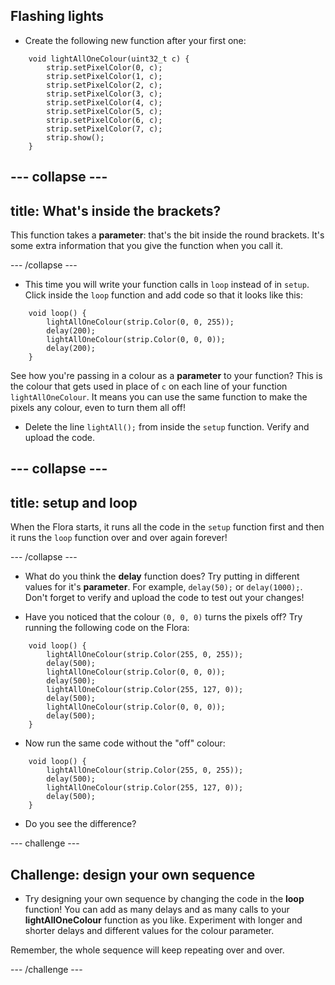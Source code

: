 ## Flashing lights

+ Create the following new function after your first one:

``` 
    void lightAllOneColour(uint32_t c) {
        strip.setPixelColor(0, c);
        strip.setPixelColor(1, c);
        strip.setPixelColor(2, c);
        strip.setPixelColor(3, c);
        strip.setPixelColor(4, c);
        strip.setPixelColor(5, c);
        strip.setPixelColor(6, c);
        strip.setPixelColor(7, c);
        strip.show();
    }
```

--- collapse ---
---
title: What's inside the brackets?
---

This function takes a **parameter**: that's the bit inside the round brackets. It's some extra information that you give the function when you call it.

--- /collapse ---

+ This time you will write your function calls in `loop` instead of in `setup`. Click inside the `loop` function and add code so that it looks like this:

```
    void loop() {
        lightAllOneColour(strip.Color(0, 0, 255));
        delay(200);
        lightAllOneColour(strip.Color(0, 0, 0));
        delay(200);
    }
```

See how you're passing in a colour as a **parameter** to your function? This is the colour that gets used in place of `c` on each line of your function `lightAllOneColour`. It means you can use the same function to make the pixels any colour, even to turn them all off!

+ Delete the line `lightAll();` from inside the `setup` function. Verify and upload the code.

--- collapse ---
---
title: setup and loop
---

When the Flora starts, it runs all the code in the `setup` function first and then it runs the `loop` function over and over again forever!

--- /collapse ---

+ What do you think the **delay** function does? Try putting in different values for it's **parameter**. For example, `delay(50);` or `delay(1000);`. Don't forget to verify and upload the code to test out your changes!

+ Have you noticed that the colour `(0, 0, 0)` turns the pixels off? Try running the following code on the Flora:

```
    void loop() {
        lightAllOneColour(strip.Color(255, 0, 255));
        delay(500);
        lightAllOneColour(strip.Color(0, 0, 0));
        delay(500);
        lightAllOneColour(strip.Color(255, 127, 0));
        delay(500);
        lightAllOneColour(strip.Color(0, 0, 0));
        delay(500);
    }
```

+ Now run the same code without the "off" colour:

```
    void loop() {
        lightAllOneColour(strip.Color(255, 0, 255));
        delay(500);
        lightAllOneColour(strip.Color(255, 127, 0));
        delay(500);
    }
```

+ Do you see the difference?

--- challenge ---

## Challenge: design your own sequence

+ Try designing your own sequence by changing the code in the **loop** function! You can add as many delays and as many calls to your **lightAllOneColour** function as you like. Experiment with longer and shorter delays and different values for the colour parameter.

Remember, the whole sequence will keep repeating over and over. 

--- /challenge ---